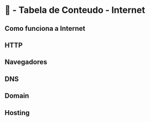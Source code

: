 # 📌 - Tabela de Conteudo - Internet

## Como funciona a Internet

## HTTP

## Navegadores

## DNS

## Domain

## Hosting
